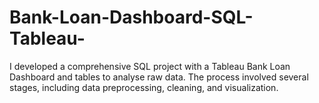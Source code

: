 # Bank-Loan-Dashboard-SQL-Tableau-
I developed a comprehensive SQL project with a Tableau Bank Loan Dashboard and tables to analyse raw data. The process involved several stages, including data preprocessing, cleaning, and visualization.
